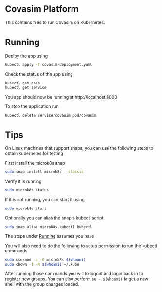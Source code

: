 Covasim Platform
================

This contains files to run Covasim on Kubernetes. 

# Running

Deploy the app using
```bash
kubectl apply -f covasim-deployment.yaml
```

Check the status of the app using
```bash
kubectl get pods
kubectl get service
```

You app should now be running at http://localhost:8000

To stop the application run
```bash
kubectl delete service/covasim pod/covasim
```
# Tips

On Linux machines that support snaps, you can use the following steps to obtain kubernetes for testing

First install the microk8s snap

```bash
sudo snap install microk8s --classic
```

Verify it is running

```bash
sudo microk8s status
```

If it is not running, you can start it using
```bash
sudo microk8s start
```

Optionally you can alias the snap's kubectl script
```bash
sudo snap alias microk8s.kubectl kubectl
```

The steps under [Running](#Running) assumes you have

You will also need to do the following to setup permission to run the kubectl commands

```bash
sudo usermod -a -G microk8s $(whoami)
sudo chown -f -R $(whoami) ~/.kube
```

After running those commands you will to logout and login back in to register new groups. You can also perform `su - $(whoami)` to get a new shell with the group changes loaded. 